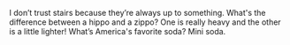 I don’t trust stairs because they’re always up to something.
What's the difference between a hippo and a zippo? One is really heavy and the other is a little lighter!
What’s America's favorite soda? Mini soda.
